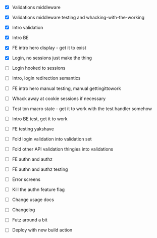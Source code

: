 - [x] Validations middleware

- [x] Validations middleware testing and whacking-with-the-working

- [x] Intro validation

- [x] Intro BE
- [x] FE intro hero display - get it to exist
- [x] Login, no sessions just make the thing

- [ ] Login hooked to sessions
- [ ] Intro, login redirection semantics
- [ ] FE intro hero manual testing, manual gettingittowork
- [ ] Whack away at cookie sessions if necessary
- [ ] Test txn macro state - get it to work with the test handler somehow
- [ ] Intro BE test, get it to work
- [ ] FE testing yakshave

- [ ] Fold login validation into validation set
- [ ] Fold other API validation thingies into validations
- [ ] FE authn and authz
- [ ] FE authn and authz testing
- [ ] Error screens
- [ ] Kill the authn feature flag
- [ ] Change usage docs
- [ ] Changelog
- [ ] Futz around a bit
- [ ] Deploy with new build action
